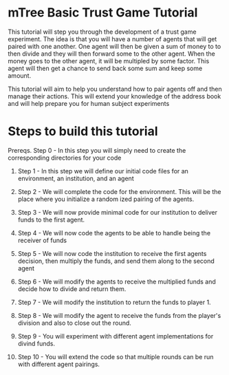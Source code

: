 # mTree Basic Trust Game Tutorial

This tutorial will step you through the development of a trust game experiment. The idea is that you will have a number of agents that will get paired with one another. One agent will then be given a sum of money to to then divide and they will then forward some to the other agent. When the money goes to the other agent, it will be multipled by some factor. This agent will then get a chance to send back some sum and keep some amount.

This tutorial will aim to help you understand how to pair agents off and then manage their actions. This will extend your knowledge of the address book and will help prepare you for human subject experiments

# Steps to build this tutorial

Prereqs. Step 0 - In this step you will simply need to create the corresponding directories for your code

1. Step 1 - In this step we will define our initial code files for an environment, an institution, and an agent

2. Step 2 - We will complete the code for the environment. This will be the place where you initialize a random ized pairing of the agents. 

3. Step 3 - We will now provide minimal code for our institution to deliver funds to the first agent.

4. Step 4 - We will now code the agents to be able to handle being the receiver of funds

5. Step 5 - We will now code the institution to receive the first agents decision, then multiply the funds, and send them along to the second agent

6. Step 6 - We will modify the agents to receive the multiplied funds and decide how to divide and return them.

7. Step 7 - We will modify the institution to return the funds to player 1.

8. Step 8 - We will modify the agent to receive the funds from the player's division and also to close out the round.

9. Step 9 - You will experiment with different agent implementations for divind funds.

10. Step 10 - You will extend the code so that multiple rounds can be run with different agent pairings.